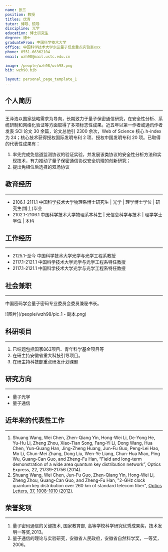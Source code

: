 ```yaml
---
name: 张三
position: 教授
titles: 优青
tutor: 博导、硕导
discipline: 光学
education: 博士研究生
degree: 博士
graduateFrom: 中国科学技术大学
office: 中国科学技术大学东区量子信息重点实验室xxx
phone: 0551-66362104
email: wzh98@mail.ustc.edu.cn

image: /people/wzh98/wzh98.png
bib: wzh98.bib

layout: personal_page_template_1
---
```


## 个人简历
--------------
王泽浩以国家战略需求为导向，长期致力于量子保密通信研究，在安全性分析、系统研制和网络化验证等方面取得了多项标志性成果。近五年以第一作者或通讯作者发表 SCI 论文 30 余篇，论文总他引 2300 余次，Web of Science 核心 h-index 为 24；核心技术获得授权国际发明专利 2 项、授权中国发明专利 20 项。已取得的代表性成果有：
1. 率先完成免信道监测协议的验证实验，并发展该类协议的安全性分析方法和实现技术，有力推动了量子保密通信协议安全机理的创新研究；
2. 提出免相位后选择的双场协议


## 教育经历
--------------
* 2106.1-2111.1 中国科学技术大学物理系博士研究生  |  光学  |  理学博士学位  |  研究生(博士)毕业
* 2102.1-2106.1 中国科学技术大学物理系本科生  |  光信息科学与技术  |  理学学士学位  |  本科


## 工作经历
--------------
* 2125.1-至今 中国科学技术大学光学与光学工程系教授
* 2117.1-2121.1 中国科学技术大学光学与光学工程系特任教授
* 2117.1-2121.1 中国科学技术大学光学与光学工程系特任教授


## 社会兼职
--------------
中国密码学会量子密码专业委员会委员兼秘书长。

![图片](/people/wzh98/pic_1 - 副本.png)

## 科研项目
---------
1. 已结题包括国家863项目、青年科学基金项目等
2. 在研主持安徽省重大科技引导项目。
3. 在研主持科技部重点研发计划课题


## 研究方向
--------------
* 量子光学
* 量子通信


## 近年来的代表性工作
--------------
1. Shuang Wang, Wei Chen, Zhen-Qiang Yin, Hong-Wei Li, De-Yong He, Yu-Hu Li, Zheng Zhou, Xiao-Tian Song, Fang-Yi Li, Dong Wang, Hua Chen, Yun-Guang Han, Jing-Zheng Huang, Jun-Fu Guo, Peng-Lei Hao, Mo Li, Chun-Mei Zhang, Dong Liu, Wen-Ye Liang, Chun-Hua Miao, Ping Wu, Guang-Can Guo, and Zheng-Fu Han, “Field and long-term demonstration of a wide area quantum key distribution network”, Optics Express, 22, 21739-21756 (2014).
2. Shuang Wang, Wei Chen, Jun-Fu Guo, Zhen-Qiang Yin, Hong-Wei Li, Zheng Zhou, Guang-Can Guo, and Zheng-Fu Han, "2-GHz clock quantum key distribution over 260 km of standard telecom fiber", [Optics Letters, 37, 1008-1010 (2012)](https://doi.org/10.1364/OL.37.001008).


## 荣誉奖项
---------
1. 量子密码通信的关键技术, 国家教育部, 高等学校科学研究优秀成果奖，技术发明一等奖,2013。
2. 量子通信的理论与实验研究，安徽省人民政府，安徽省自然科学奖，一等奖，2006。

